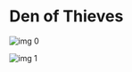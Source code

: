 # Den of Thieves

![img 0](https://i.imgur.com/ujifFNu.jpg)

![img 1](https://i.imgur.com/LZUR8Rr.png)

